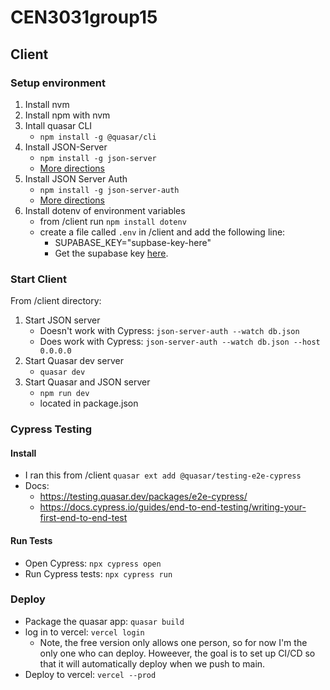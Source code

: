 # CEN3031group15

## Client

### Setup environment

1. Install nvm
2. Install npm with nvm
3. Intall quasar CLI
    - `npm install -g @quasar/cli`
4. Install JSON-Server  
    - `npm install -g json-server`
    - [More directions](https://www.npmjs.com/package/json-server01)
5. Install JSON Server Auth
    - `npm install -g json-server-auth`
    - [More directions](https://www.npmjs.com/package/json-server-auth)
6. Install dotenv of environment variables
    - from /client run `npm install dotenv`
    - create a file called `.env` in /client and add the following line:
        - SUPABASE_KEY="supbase-key-here"
        - Get the supabase key [here](https://supabase.com/dashboard/project/preudbpdnhcigtnuiuit/settings/api).
    

### Start Client
From /client directory:
1. Start JSON server
    - Doesn't work with Cypress: `json-server-auth --watch db.json`
    - Does work with Cypress: `json-server-auth --watch db.json --host 0.0.0.0`
2. Start Quasar dev server
    - `quasar dev`
3. Start Quasar and JSON server
    - `npm run dev`
    - located in package.json

### Cypress Testing
#### Install 
- I ran this from /client `quasar ext add @quasar/testing-e2e-cypress`
- Docs: 
  - https://testing.quasar.dev/packages/e2e-cypress/
  - https://docs.cypress.io/guides/end-to-end-testing/writing-your-first-end-to-end-test
#### Run Tests
- Open Cypress: `npx cypress open`
- Run Cypress tests: `npx cypress run`

### Deploy
- Package the quasar app: `quasar build`
- log in to vercel: `vercel login`
  - Note, the free version only allows one person, so for now I'm the only one who can deploy. Howeever, the goal is to set up CI/CD so that it will automatically deploy when we push to main.
- Deploy to vercel: `vercel --prod`